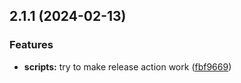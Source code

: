 ## 2.1.1 (2024-02-13)

### Features

* **scripts:** try to make release action work ([fbf9669](https://github.com/thekhegay/ngwr/commit/fbf966985fa33d702eb92bf1e4565d917314fb4c))